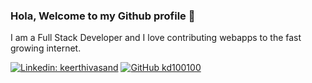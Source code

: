 ### Hola, Welcome to my Github profile 👋

I am a Full Stack Developer and I love contributing webapps to the fast growing internet.

[![Linkedin: keerthivasand](https://img.shields.io/badge/-Keerthivasan%20D-blue?style=flat-square&logo=Linkedin&logoColor=white&link=https://www.linkedin.com/in/keerthivasand/)](https://www.linkedin.com/in/keerthivasand/)
[![GitHub kd100100](https://img.shields.io/github/followers/kd100100?label=follow&style=social)](https://github.com/kd100100)


<!--
**kd100100/kd100100** is a ✨ _special_ ✨ repository because its `README.md` (this file) appears on your GitHub profile.

Here are some ideas to get you started:

- 🔭 I’m currently working on ...
- 🌱 I’m currently learning ...
- 👯 I’m looking to collaborate on ...
- 🤔 I’m looking for help with ...
- 💬 Ask me about ...
- 📫 How to reach me: ...
- 😄 Pronouns: ...
- ⚡ Fun fact: ...
-->
